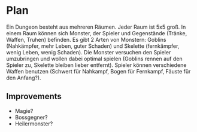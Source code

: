 # Plan

Ein Dungeon besteht aus mehreren Räumen. Jeder Raum ist 5x5 groß. In einem Raum können sich Monster, der Spieler und Gegenstände (Tränke, Waffen, Truhen) befinden. Es gibt 2 Arten von Monstern: Goblins (Nahkämpfer, mehr Leben, guter Schaden) und Skelette (fernkämpfer, wenig Leben, wenig Schaden). Die Monster versuchen den Spieler umzubringen und wollen dabei optimal spielen (Goblins rennen auf den Spieler zu, Skelette bleiben lieber entfernt).
Spieler können verschiedene Waffen benutzen (Schwert für Nahkampf, Bogen für Fernkampf, Fäuste für den Anfang?).

## Improvements

* Magie?
* Bossgegner?
* Heilermonster?
